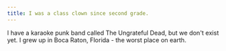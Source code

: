```yaml
---
title: I was a class clown since second grade.
---
```



I have a karaoke punk band called The Ungrateful Dead, but we don't exist yet.
I grew up in Boca Raton, Florida - the worst place on earth.
